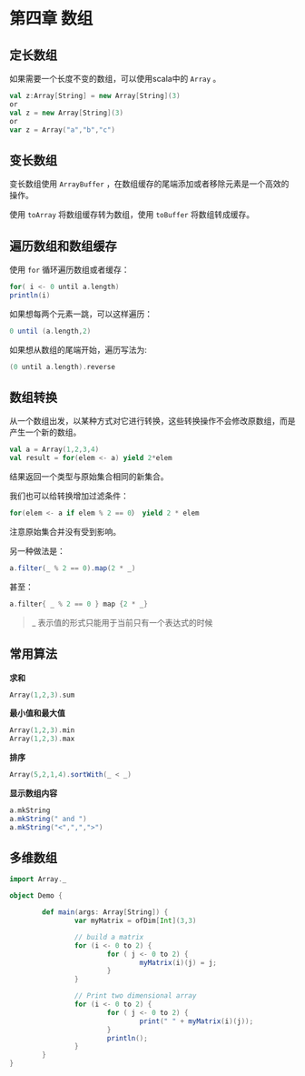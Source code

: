 # 第四章 数组

## 定长数组

如果需要一个长度不变的数组，可以使用scala中的 `Array` 。

```scala
val z:Array[String] = new Array[String](3)
or
val z = new Array[String](3)
or
var z = Array("a","b","c")
```

## 变长数组

变长数组使用 `ArrayBuffer` ，在数组缓存的尾端添加或者移除元素是一个高效的操作。

使用 `toArray` 将数组缓存转为数组，使用 `toBuffer` 将数组转成缓存。

## 遍历数组和数组缓存

使用 `for` 循环遍历数组或者缓存：

```scala
for( i <- 0 until a.length)
println(i)
```

如果想每两个元素一跳，可以这样遍历：

```scala
0 until (a.length,2)
```

如果想从数组的尾端开始，遍历写法为:

```scala
(0 until a.length).reverse
```

## 数组转换

从一个数组出发，以某种方式对它进行转换，这些转换操作不会修改原数组，而是产生一个新的数组。

```scala
val a = Array(1,2,3,4)
val result = for(elem <- a) yield 2*elem
```

结果返回一个类型与原始集合相同的新集合。

我们也可以给转换增加过滤条件：

```scala
for(elem <- a if elem % 2 == 0） yield 2 * elem
```

注意原始集合并没有受到影响。

另一种做法是：

```scala
a.filter(_ % 2 == 0).map(2 * _)
```

甚至：

```scala
a.filter{ _ % 2 == 0 } map {2 * _}
```

> _ 表示值的形式只能用于当前只有一个表达式的时候

## 常用算法

**求和**

```scala
Array(1,2,3).sum
```

**最小值和最大值**

```scala
Array(1,2,3).min
Array(1,2,3).max
```

**排序**

```scala
Array(5,2,1,4).sortWith(_ < _)
```

**显示数组内容**

```scala
a.mkString
a.mkString(" and ")
a.mkString("<",",",">")
```

## 多维数组

```scala
import Array._

object Demo {

        def main(args: Array[String]) {
                var myMatrix = ofDim[Int](3,3)

                // build a matrix
                for (i <- 0 to 2) {
                        for ( j <- 0 to 2) {
                                myMatrix(i)(j) = j;
                        }
                }

                // Print two dimensional array
                for (i <- 0 to 2) {
                        for ( j <- 0 to 2) {
                                print(" " + myMatrix(i)(j));
                        }
                        println();
                }
        }
}
```
